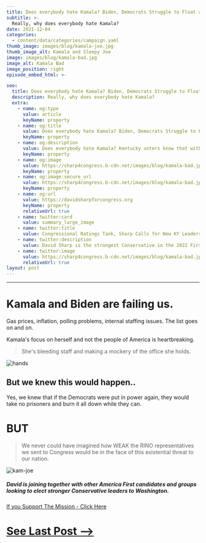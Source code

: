 ```yaml
---
title: Does everybody hate Kamala? Biden, Democrats Struggle to Float as David Sharp Takes Aim at Congress
subtitle: >-
  Really, why does everybody hate Kamala?
date: 2021-12-04
categories:
  - content/data/categories/campaign.yaml
thumb_image: images/blog/kamala-joe.jpg
thumb_image_alt: Kamala and Sleepy Joe
image: images/blog/kamala-bad.jpg
image_alt: Kamala Bad
image_position: right
episode_embed_html: >-

seo:
  title: Does everybody hate Kamala? Biden, Democrats Struggle to Float as David Sharp Takes Aim at Congress
  description: Really, why does everybody hate Kamala?
  extra:
    - name: og:type
      value: article
      keyName: property
    - name: og:title
      value: Does everybody hate Kamala? Biden, Democrats Struggle to Float as David Sharp Takes Aim at Congress
      keyName: property
    - name: og:description
      value: Does everybody hate Kamala? Kentucky voters know that without our strongest possible Conservatives in Congress, we will lose to radical liberals in 2022 and in 2024. Vote Sharp 2022.
      keyName: property
    - name: og:image
      value: https://sharp4congress.b-cdn.net/images/blog/kamala-bad.jpg
      keyName: property
    - name: og:image:secure_url
      value: https://sharp4congress.b-cdn.net/images/blog/kamala-bad.jpg
      keyName: property
    - name: og:url
      value: https://davidsharpforcongress.org
      keyName: property
      relativeUrl: true
    - name: twitter:card
      value: summary_large_image
    - name: twitter:title
      value: Congressional Ratings Tank, Sharp Calls for New KY Leadership
    - name: twitter:description
      value: David Sharp is the strongest Conservative in the 2022 First District race.
    - name: twitter:image
      value: https://sharp4congress.b-cdn.net/images/blog/kamala-bad.jpg
      relativeUrl: true
layout: post
---
```

---

# Kamala and Biden are failing us.

Gas prices, inflation, polling problems, internal staffing issues. The list goes on and on.

Kamala's focus on herself and not the people of America is heartbreaking.

>She's bleeding staff and making a mockery of the office she holds.

![hands](https://sharp4congress.b-cdn.net/images/blog/kam-joe-hand.png)

## But we knew this would happen..

Yes, we knew that if the Democrats were put in power again, they would take no prisoners and burn it all down while they can.

# BUT

>We never could have imagined how WEAK the RINO representatives we sent to Congress would be in the face of this existential threat to our nation.

![kam-joe](https://sharp4congress.b-cdn.net/images/blog/kamala-joe.jpg)


##### David is joining together with other America First candidates and groups looking to elect stronger Conservative leaders to Washington.

[If you Support The Mission - Click Here](/support)

# [See Last Post -->](/posts/approval-dec)
